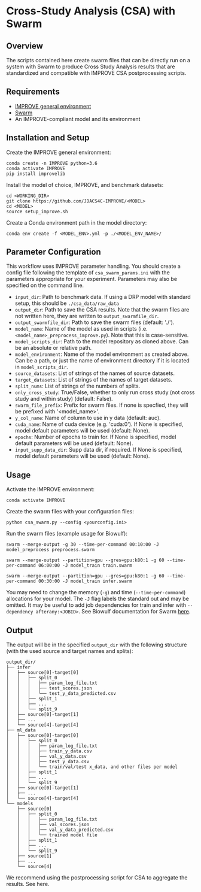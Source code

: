 # Cross-Study Analysis (CSA) with Swarm

## Overview 

The scripts contained here create swarm files that can be directly run on a system with Swarm to produce Cross Study Analysis results that are standardized and compatible with IMPROVE CSA postprocessing scripts.

## Requirements

* [IMPROVE general environment](https://jdacs4c-improve.github.io/docs/content/INSTALLATION.html)
* [Swarm](https://hpc.nih.gov/apps/swarm.html)
* An IMPROVE-compliant model and its environment

## Installation and Setup

Create the IMPROVE general environment:

```
conda create -n IMPROVE python=3.6
conda activate IMPROVE
pip install improvelib
```

Install the model of choice, IMPROVE, and benchmark datasets:

```
cd <WORKING_DIR>
git clone https://github.com/JDACS4C-IMPROVE/<MODEL>
cd <MODEL>
source setup_improve.sh
```

Create a Conda environment path in the model directory:

```
conda env create -f <MODEL_ENV>.yml -p ./<MODEL_ENV_NAME>/
```


## Parameter Configuration

This workflow uses IMPROVE parameter handling. You should create a config file following the template of `csa_swarm_params.ini` with the parameters appropriate for your experiment. Parameters may also be specified on the command line.

* `input_dir`: Path to benchmark data. If using a DRP model with standard setup, this should be `./csa_data/raw_data`
* `output_dir`: Path to save the CSA results. Note that the swarm files are not written here, they are written to `output_swarmfile_dir`.
* `output_swarmfile_dir`: Path to save the swarm files (default: './').
* `model_name`: Name of the model as used in scripts (i.e. `<model_name>_preprocess_improve.py`). Note that this is case-sensitive.
* `model_scripts_dir`: Path to the model repository as cloned above. Can be an absolute or relative path.
* `model_environment`: Name of the model environment as created above. Can be a path, or just the name of environment directory if it is located in `model_scripts_dir`.
* `source_datasets`: List of strings of the names of source datasets.
* `target_datasets`: List of strings of the names of target datasets.
* `split_nums`: List of strings of the numbers of splits.
* `only_cross_study`: True/False, whether to only run cross study (not cross study and within study) (default: False).
* `swarm_file_prefix`: Prefix for swarm files. If none is specfied, they will be prefixed with '<model_name>_<dataset>_'.
* `y_col_name`: Name of column to use in y data (default: auc).
* `cuda_name`: Name of cuda device (e.g. 'cuda:0'). If None is specified, model default parameters will be used (default: None).
* `epochs`: Number of epochs to train for. If None is specified, model default parameters will be used (default: None).
* `input_supp_data_dir`: Supp data dir, if required. If None is specified, model default parameters will be used (default: None).



## Usage

Activate the IMPROVE environment:

```
conda activate IMPROVE
```

Create the swarm files with your configuration files:

```
python csa_swarm.py --config <yourconfig.ini>
```

Run the swarm files (example usage for Biowulf):

```
swarm --merge-output -g 30 --time-per-command 00:10:00 -J model_preprocess preprocess.swarm
```

```
swarm --merge-output --partition=gpu --gres=gpu:k80:1 -g 60 --time-per-command 06:00:00 -J model_train train.swarm
```

```
swarm --merge-output --partition=gpu --gres=gpu:k80:1 -g 60 --time-per-command 00:30:00 -J model_train infer.swarm
```

You may need to change the memory (`-g`) and time (`--time-per-command`) allocations for your model. The `-J` flag labels the standard out and may be omitted. It may be useful to add job dependencies for train and infer with `--dependency afterany:<JOBID>`. See Biowulf documentation for Swarm [here](https://hpc.nih.gov/apps/swarm.html).

## Output

The output will be in the specified `output_dir` with the following structure (with the used source and target names and splits):
```
output_dir/
├── infer
│   ├── source[0]-target[0]
│   │   ├── split_0
│   │   │   ├── param_log_file.txt
│   │   │   ├── test_scores.json
│   │   │   └── test_y_data_predicted.csv
│   │   ├── split_1
│   │   ├── ...
│   │   └── split_9
│   ├── source[0]-target[1]
│   ├── ...
│   └── source[4]-target[4]
├── ml_data
│   ├── source[0]-target[0]
│   │   ├── split_0
│   │   │   ├── param_log_file.txt
│   │   │   ├── train_y_data.csv
│   │   │   ├── val_y_data.csv
│   │   │   ├── test_y_data.csv
│   │   │   └── train/val/test x_data, and other files per model
│   │   ├── split_1
│   │   ├── ...
│   │   └── split_9
│   ├── source[0]-target[1]
│   ├── ...
│   └── source[4]-target[4]
└── models
    ├── source[0]
    │   ├── split_0
    │   │   ├── param_log_file.txt
    │   │   ├── val_scores.json
    │   │   ├── val_y_data_predicted.csv
    │   │   └── trained model file
    │   ├── split_1
    │   ├── ...
    │   └── split_9
    ├── source[1]
    ├── ...
    └── source[4]
 ```

 We recommend using the postprocessing script for CSA to aggregate the results. See here.